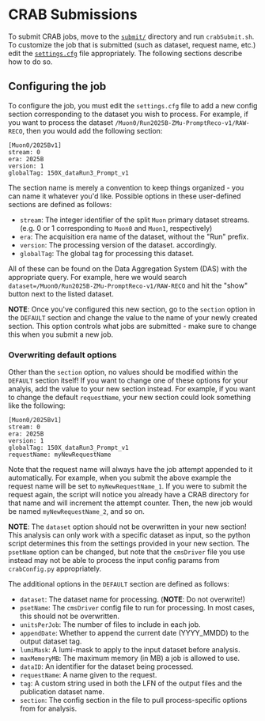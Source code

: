# CRAB Submissions

To submit CRAB jobs, move to the [`submit/`](CSCEfficiency/submit/.) directory and run `crabSubmit.sh`. To customize the job that is submitted (such as dataset, 
request name, etc.) edit the [`settings.cfg`](CSCEfficiency/submit/settings.cfg) file appropriately. The following sections describe how to do so.

## Configuring the job

To configure the job, you must edit the `settings.cfg` file to add a new config section corresponding to the dataset you wish to process. For example,
if you want to process the dataset `/Muon0/Run2025B-ZMu-PromptReco-v1/RAW-RECO`, then you would add the following section:

```dosini
[Muon0/2025Bv1]
stream: 0
era: 2025B
version: 1
globalTag: 150X_dataRun3_Prompt_v1 
```

The section name is merely a convention to keep things organized - you can name it whatever you'd like. Possible options in these user-defined sections are 
defined as follows:

* `stream`: The integer identifier of the split `Muon` primary dataset streams. (e.g. 0 or 1 corresponding to `Muon0` and
`Muon1`, respectively)
* `era`: The acquisition era name of the dataset, without the "Run" prefix.
* `version`: The processing version of the dataset.
accordingly.
* `globalTag`: The global tag for processing this dataset.

All of these can be found on the Data Aggregation System (DAS) with the appropriate query. For example, here we
would search `dataset=/Muon0/Run2025B-ZMu-PromptReco-v1/RAW-RECO` and hit the "show" button next to the listed dataset.

**NOTE**: Once you've configured this new section, go to the `section` option in the `DEFAULT` section and change the value to the name of your newly created section.
This option controls what jobs are submitted - make sure to change this when you submit a new job.

### Overwriting default options

Other than the `section` option, no values should be modified within the `DEFAULT` section itself! If you want to change one of these options for your analyis, add 
the value to your new section instead. For example, if you want to change the default `requestName`, your new section could look something like the following:

```dosini
[Muon0/2025Bv1]
stream: 0
era: 2025B
version: 1
globalTag: 150X_dataRun3_Prompt_v1 
requestName: myNewRequestName
```

Note that the request name will always have the job attempt appended to it automatically. For example, when you submit the above example the request name will be set to
`myNewRequestName_1`. If you were to submit the request again, the script will notice you already have a CRAB directory for that name and will increment the attempt counter.
Then, the new job would be named `myNewRequestName_2`, and so on.

**NOTE**: The `dataset` option should not be overwritten in your new section! This analysis can only work with a specific dataset as input, so the
python script determines this from the settings provided in your new section. The `psetName` option can be changed, but note that the `cmsDriver` file you use instead
may not be able to process the input config params from `crabConfig.py` appropriately.

The additional options in the `DEFAULT` section are defined as follows:

* `dataset`: The dataset name for processing. (**NOTE**: Do not overwrite!)
* `psetName`: The `cmsDriver` config file to run for processing. In most cases, this should not be overwritten.
* `unitsPerJob`: The number of files to include in each job.
* `appendDate`: Whether to append the current date (YYYY_MMDD) to the output dataset tag.
* `lumiMask`: A lumi-mask to apply to the input dataset before analysis.
* `maxMemoryMB`: The maximum memory (in MB) a job is allowed to use.
* `dataID`: An identifier for the dataset being processed.
* `requestName`: A name given to the request.
* `tag`: A custom string used in both the LFN of the output files and the publication dataset name.
* `section`: The config section in the file to pull process-specific options from for analysis.
